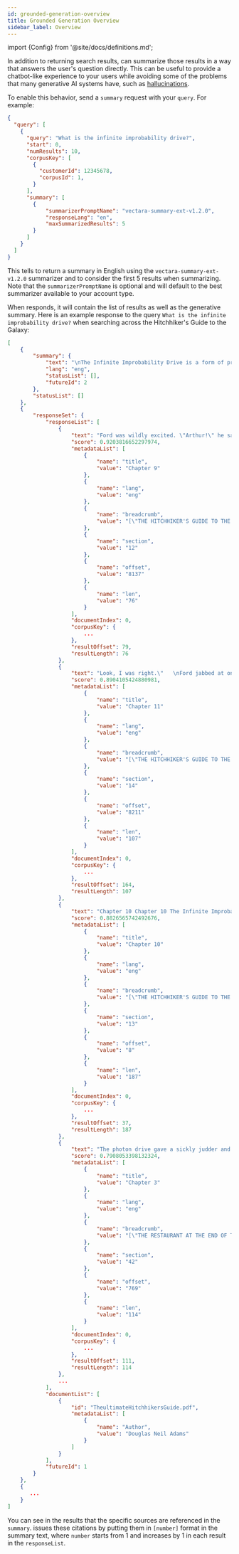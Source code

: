 ```yaml
---
id: grounded-generation-overview
title: Grounded Generation Overview
sidebar_label: Overview
---
```


import {Config} from '@site/docs/definitions.md';

In addition to returning search results, <Config v="names.product"/> can
summarize those results in a way that answers the user's question directly.
This can be useful to provide a chatbot-like experience to your users while
avoiding some of the problems that many generative AI systems have, such as
[hallucinations](https://vectara.com/avoiding-hallucinations-in-llm-powered-applications/).

To enable this behavior, send a `summary` request with your `query`.  For example:

```json showLineNumbers title="https://api.vectara.io/v1/query"
{
  "query": [
    {
      "query": "What is the infinite improbability drive?",
      "start": 0,
      "numResults": 10,
      "corpusKey": [
        {
          "customerId": 12345678,
          "corpusId": 1,
        }
      ],
      "summary": [
        {
            "summarizerPromptName": "vectara-summary-ext-v1.2.0",
            "responseLang": "en",
            "maxSummarizedResults": 5
        }
      ]
    }
  ]
}
```

This tells <Config v="names.product"/> to return a summary in English using the
`vectara-summary-ext-v1.2.0` summarizer and to consider the first 5 results when
summarizing.  Note that the `summarizerPromptName` is optional and will default
to the best summarizer available to your account type.

When <Config v="names.product"/> responds, it will contain the list of results
as well as the generative summary.  Here is an example response to the query
`What is the infinite improbability drive?` when searching across the
Hitchhiker's Guide to the Galaxy:

```json showLineNumbers title="response.json"
[
    {
        "summary": {
            "text": "\nThe Infinite Improbability Drive is a form of propulsion developed by the Galactic Government on Damogran which allows for vast interstellar distances to be crossed in a nothingth of a second without the use of hyperspace [3]. It is incredibly powerful and rare, with only rumors circulating of its existence prior to its development [1]. It has been known to cause problems with other forms of propulsion, like the photon drive [4]. It is a remarkable breakthrough in Improbability Physics [2].",
            "lang": "eng",
            "statusList": [],
            "futureId": 2
        },
        "statusList": []
    },
    {
        "responseSet": {
            "responseList": [
                {
                    "text": "Ford was wildly excited. \"Arthur!\" he said, \"this is fantastic! We've been picked up by a ship \npowered by the Infinite Improbability Drive! This is incredible! I heard \nrumors about it before! They were all officially denied, but they must \nhave done it!",
                    "score": 0.9203816652297974,
                    "metadataList": [
                        {
                            "name": "title",
                            "value": "Chapter 9"
                        },
                        {
                            "name": "lang",
                            "value": "eng"
                        },
                        {
                            "name": "breadcrumb",
                            "value": "[\"THE HITCHHIKER'S GUIDE TO THE GALAXY\"]"
                        },
                        {
                            "name": "section",
                            "value": "12"
                        },
                        {
                            "name": "offset",
                            "value": "8137"
                        },
                        {
                            "name": "len",
                            "value": "76"
                        }
                    ],
                    "documentIndex": 0,
                    "corpusKey": {
                        ...
                    },
                    "resultOffset": 79,
                    "resultLength": 76
                },
                {
                    "text": "Look, I was right.\"   \nFord jabbed at one of the pages and showed it to Arthur.  \n\" It says: 'Sensational new breakthrough in Improbability Physics. As \nsoon as the ship's drive reaches Infinite Improbability it passes \nthrough every point in the Universe. Be the envy of other major \ngovernments. ' Wow, this is big league stuff.",
                    "score": 0.8904105424880981,
                    "metadataList": [
                        {
                            "name": "title",
                            "value": "Chapter 11"
                        },
                        {
                            "name": "lang",
                            "value": "eng"
                        },
                        {
                            "name": "breadcrumb",
                            "value": "[\"THE HITCHHIKER'S GUIDE TO THE GALAXY\"]"
                        },
                        {
                            "name": "section",
                            "value": "14"
                        },
                        {
                            "name": "offset",
                            "value": "8211"
                        },
                        {
                            "name": "len",
                            "value": "107"
                        }
                    ],
                    "documentIndex": 0,
                    "corpusKey": {
                        ...
                    },
                    "resultOffset": 164,
                    "resultLength": 107
                },
                {
                    "text": "Chapter 10 Chapter 10 The Infinite Improbability Drive is a wonderful new method of \ncrossing vast interstellar distances in a mere nothingth of a second, \nwithout all that tedious mucking about in hyperspace. It was discovered by a lucky chance, and then developed into a \ngovernable form of propulsion by the Galactic Government's research \nteam on Damogran. This, briefly, is the story of its discovery.",
                    "score": 0.8826565742492676,
                    "metadataList": [
                        {
                            "name": "title",
                            "value": "Chapter 10"
                        },
                        {
                            "name": "lang",
                            "value": "eng"
                        },
                        {
                            "name": "breadcrumb",
                            "value": "[\"THE HITCHHIKER'S GUIDE TO THE GALAXY\"]"
                        },
                        {
                            "name": "section",
                            "value": "13"
                        },
                        {
                            "name": "offset",
                            "value": "8"
                        },
                        {
                            "name": "len",
                            "value": "187"
                        }
                    ],
                    "documentIndex": 0,
                    "corpusKey": {
                        ...
                    },
                    "resultOffset": 37,
                    "resultLength": 187
                },
                {
                    "text": "The photon drive gave a sickly judder and cut out again. said Arthur.  \n\"Hey, didja hear that?\" muttered Zaphod as he leapt now for the \nmanual controls of the Infinite Improbability Drive, \"the monkey \nspoke!\" The Improbability Drive gave two small whines and then also cut \nout. \"Pure history, man,\" said Zaphod, kicking the Improbability Drive, \n\"a talking monkey!\"",
                    "score": 0.7908053398132324,
                    "metadataList": [
                        {
                            "name": "title",
                            "value": "Chapter 3"
                        },
                        {
                            "name": "lang",
                            "value": "eng"
                        },
                        {
                            "name": "breadcrumb",
                            "value": "[\"THE RESTAURANT AT THE END OF THE UNIVERSE\"]"
                        },
                        {
                            "name": "section",
                            "value": "42"
                        },
                        {
                            "name": "offset",
                            "value": "769"
                        },
                        {
                            "name": "len",
                            "value": "114"
                        }
                    ],
                    "documentIndex": 0,
                    "corpusKey": {
                        ...
                    },
                    "resultOffset": 111,
                    "resultLength": 114
                },
                ...
            ],
            "documentList": [
                {
                    "id": "TheultimateHitchhikersGuide.pdf",
                    "metadataList": [
                        {
                            "name": "Author",
                            "value": "Douglas Neil Adams"
                        }
                    ]
                }
            ],
            "futureId": 1
        }
    },
    {
       ...
    }
]
```

You can see in the results that the specific sources are referenced in the
`summary`.  <Config v="names.product"/> issues these citations by putting
them in `[number]` format in the summary text, where `number` starts from 1
and increases by 1 in each result in the `responseList`.